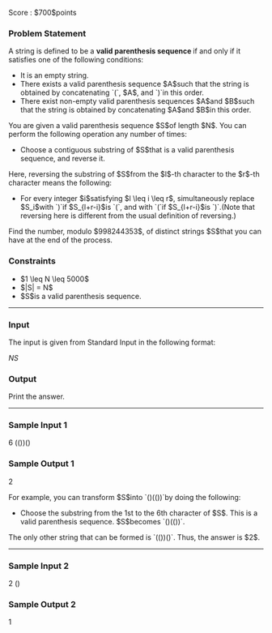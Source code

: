 
<div>

<span>

<span>

<p>
Score : $700$points
</p>

<div>

<section>

### **Problem Statement**

<p>
A string is defined to be a 
<strong>
valid parenthesis sequence
</strong>
if and only if it satisfies one of the following conditions:
</p>

<ul>

<li>
It is an empty string.
</li>

<li>
There exists a valid parenthesis sequence $A$such that the string is obtained by concatenating `(`, $A$, and `)`in this order.
</li>

<li>
There exist non-empty valid parenthesis sequences $A$and $B$such that the string is obtained by concatenating $A$and $B$in this order.
</li>

</ul>

<p>
You are given a valid parenthesis sequence $S$of length $N$. You can perform the following operation any number of times:
</p>

<ul>

<li>
Choose a contiguous substring of $S$that is a valid parenthesis sequence, and reverse it.
</li>

</ul>

<p>
Here, reversing the substring of $S$from the $l$-th character to the $r$-th character means the following:
</p>

<ul>

<li>
For every integer $i$satisfying $l \leq i \leq r$, simultaneously replace $S_i$with `)`if $S_{l+r-i}$is `(`, and with `(`if $S_{l+r-i}$is `)`.(Note that reversing here is different from the usual definition of reversing.)
</li>

</ul>

<p>
Find the number, modulo $998244353$, of distinct strings $S$that you can have at the end of the process.
</p>

</section>

</div>

<div>

<section>

### **Constraints**

<ul>

<li>
$1 \leq N \leq 5000$
</li>

<li>
$|S| = N$
</li>

<li>
$S$is a valid parenthesis sequence.
</li>

</ul>

</section>

</div>

---

<div>

<div>

<section>

### **Input**

<p>
The input is given from Standard Input in the following format:
</p>

<div>

$N$$S$
</div>

</section>

</div>

<div>

<section>

### **Output**

<p>
Print the answer.
</p>

</section>

</div>

</div>

---

<div>

<section>

### **Sample Input 1**

<div>

6
(())()

</div>

</section>

</div>

<div>

<section>

### **Sample Output 1**

<div>

2

</div>

<p>
For example, you can transform $S$into `()(())`by doing the following:
</p>

<ul>

<li>
Choose the substring from the 1st to the 6th character of $S$. This is a valid parenthesis sequence. $S$becomes `()(())`.
</li>

</ul>

<p>
The only other string that can be formed is `(())()`. Thus, the answer is $2$.
</p>

</section>

</div>

---

<div>

<section>

### **Sample Input 2**

<div>

2
()

</div>

</section>

</div>

<div>

<section>

### **Sample Output 2**

<div>

1

</div>

</section>

</div>

</span>

</span>

</div>
